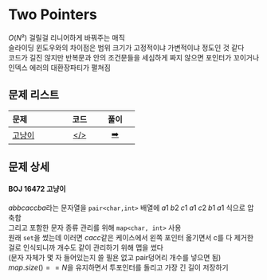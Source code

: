 # Two Pointers
$O(N²)$ 걸릴걸 리니어하게 바꿔주는 매직  
슬라이딩 윈도우와의 차이점은 범위 크기가 고정적이냐 가변적이냐 정도인 것 같다  
코드가 길진 않지만 반복문과 안의 조건문들을 세심하게 짜지 않으면 포인터가 꼬이거나 인덱스 에러의 대환장파티가 펼쳐짐  
## 문제 리스트
|문제|&nbsp;&nbsp;코드&nbsp;&nbsp;|&nbsp;&nbsp;&nbsp;&nbsp;풀이&nbsp;&nbsp;&nbsp;&nbsp;|
|:---|:---:|:---:|
|[고냥이](https://www.acmicpc.net/problem/16472)&nbsp;&nbsp;&nbsp;&nbsp;&nbsp;&nbsp;&nbsp;&nbsp;&nbsp;&nbsp;&nbsp;&nbsp;|[</>](./BOJ_16472_고냥이.cpp)| [➡️](#boj-16472-고냥이) |
## 문제 상세
#### BOJ 16472 고냥이
$abbcaccba$라는 문자열을 `pair<char,int>` 배열에 $a1\;b2\;c1\;a1\;c2\;b1\;a1$ 식으로 압축함  
그리고 포함한 문자 종류 관리를 위해 `map<char, int>` 사용  
원래 `set`을 썼는데 이러면 $cacc$같은 케이스에서 왼쪽 포인터 옮기면서 c를 다 제거한걸로 인식되니까 개수도 같이 관리하기 위해 맵을 썼다  
(문자 자체가 몇 자 들어있는지 쓸 필욘 없고 pair덩어리 개수를 넣으면 됨)  
$map.size() == N$을 유지하면서 투포인터를 돌리고 가장 긴 길이 저장하기